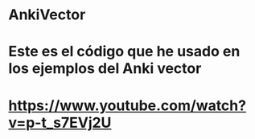 # AnkiVector
# Este es el código que he usado en los ejemplos del Anki vector
# https://www.youtube.com/watch?v=p-t_s7EVj2U

